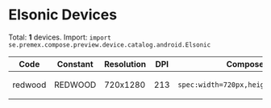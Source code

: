 # Elsonic Devices

Total: **1** devices. Import: `import se.premex.compose.preview.device.catalog.android.Elsonic`

| Code | Constant | Resolution | DPI | Compose Spec | Preview Usage |
|------|----------|------------|-----|-------------|---------------|
| redwood | REDWOOD | 720x1280 | 213 | `spec:width=720px,height=1280px,dpi=213` | `@Preview(device = Elsonic.REDWOOD)` |

<!-- Generated automatically. Do not edit manually. -->
